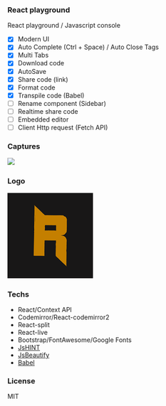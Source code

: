 ### React playground  
React playground / Javascript console

- [x] Modern UI
- [x] Auto Complete (Ctrl + Space) / Auto Close Tags
- [x] Multi Tabs
- [x] Download code
- [x] AutoSave
- [x] Share code (link)
- [x] Format code
- [x] Transpile code (Babel)
- [ ] Rename component (Sidebar)
- [ ] Realtime share code
- [ ] Embedded editor
- [ ] Client Http request (Fetch API)

### Captures

![](https://i.ibb.co/8gQDqZd/reacto.png)

### Logo

![](public/logo192.png)

### Techs
- React/Context API
- Codemirror/React-codemirror2
- React-split
- React-live
- Bootstrap/FontAwesome/Google Fonts
- [JsHINT](https://jshint.com/docs/)
- [JsBeautify](https://github.com/beautify-web/js-beautify)
- [Babel](https://babeljs.io/docs/en/babel-standalone)

### License
MIT